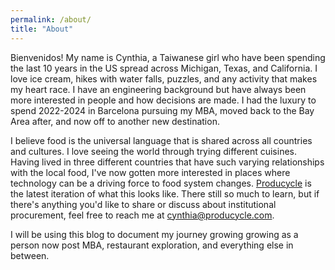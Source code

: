 ```yaml
---
permalink: /about/
title: "About"
---
```


Bienvenidos! My name is Cynthia, a Taiwanese girl who have been spending the last 10 years in the US spread across Michigan, Texas, and California. I love ice cream, hikes with water falls, puzzles, and any activity that makes my heart race. I have an engineering background but have always been more interested in people and how decisions are made. I had the luxury to spend 2022-2024 in Barcelona pursuing my MBA, moved back to the Bay Area after, and now off to another new destination.

I believe food is the universal language that is shared across all countries and cultures. I love seeing the world through trying different cuisines. Having lived in three different countries that have such varying relationships with the local food, I've now gotten more interested in places where technology can be a driving force to food system changes. [Producycle](https://producycle.com/) is the latest iteration of what this looks like. There still so much to learn, but if there's anything you'd like to share or discuss about institutional procurement, feel free to reach me at [cynthia@producycle.com](mailto:cynthia@producycle.com).

I will be using this blog to document my journey growing growing as a person now post MBA, restaurant exploration, and everything else in between. 
